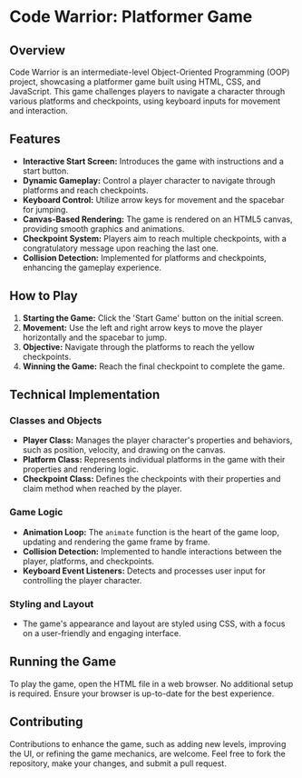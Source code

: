 # Code Warrior: Platformer Game

## Overview

Code Warrior is an intermediate-level Object-Oriented Programming (OOP) project, showcasing a platformer game built using HTML, CSS, and JavaScript. This game challenges players to navigate a character through various platforms and checkpoints, using keyboard inputs for movement and interaction.

## Features

- **Interactive Start Screen:** Introduces the game with instructions and a start button.
- **Dynamic Gameplay:** Control a player character to navigate through platforms and reach checkpoints.
- **Keyboard Control:** Utilize arrow keys for movement and the spacebar for jumping.
- **Canvas-Based Rendering:** The game is rendered on an HTML5 canvas, providing smooth graphics and animations.
- **Checkpoint System:** Players aim to reach multiple checkpoints, with a congratulatory message upon reaching the last one.
- **Collision Detection:** Implemented for platforms and checkpoints, enhancing the gameplay experience.

## How to Play

1. **Starting the Game:** Click the 'Start Game' button on the initial screen.
2. **Movement:** Use the left and right arrow keys to move the player horizontally and the spacebar to jump.
3. **Objective:** Navigate through the platforms to reach the yellow checkpoints.
4. **Winning the Game:** Reach the final checkpoint to complete the game.

## Technical Implementation

### Classes and Objects

- **Player Class:** Manages the player character's properties and behaviors, such as position, velocity, and drawing on the canvas.
- **Platform Class:** Represents individual platforms in the game with their properties and rendering logic.
- **Checkpoint Class:** Defines the checkpoints with their properties and claim method when reached by the player.

### Game Logic

- **Animation Loop:** The `animate` function is the heart of the game loop, updating and rendering the game frame by frame.
- **Collision Detection:** Implemented to handle interactions between the player, platforms, and checkpoints.
- **Keyboard Event Listeners:** Detects and processes user input for controlling the player character.

### Styling and Layout

- The game's appearance and layout are styled using CSS, with a focus on a user-friendly and engaging interface.

## Running the Game

To play the game, open the HTML file in a web browser. No additional setup is required. Ensure your browser is up-to-date for the best experience.

## Contributing

Contributions to enhance the game, such as adding new levels, improving the UI, or refining the game mechanics, are welcome. Feel free to fork the repository, make your changes, and submit a pull request.
